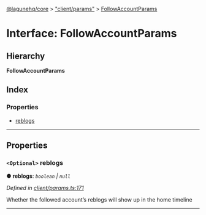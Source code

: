 [@lagunehq/core](../README.md) > ["client/params"](../modules/_client_params_.md) > [FollowAccountParams](../interfaces/_client_params_.followaccountparams.md)

# Interface: FollowAccountParams

## Hierarchy

**FollowAccountParams**

## Index

### Properties

* [reblogs](_client_params_.followaccountparams.md#reblogs)

---

## Properties

<a id="reblogs"></a>

### `<Optional>` reblogs

**● reblogs**: *`boolean` \| `null`*

*Defined in [client/params.ts:171](https://github.com/lagunehq/core/blob/35e3f58/src/client/params.ts#L171)*

Whether the followed account’s reblogs will show up in the home timeline

___

